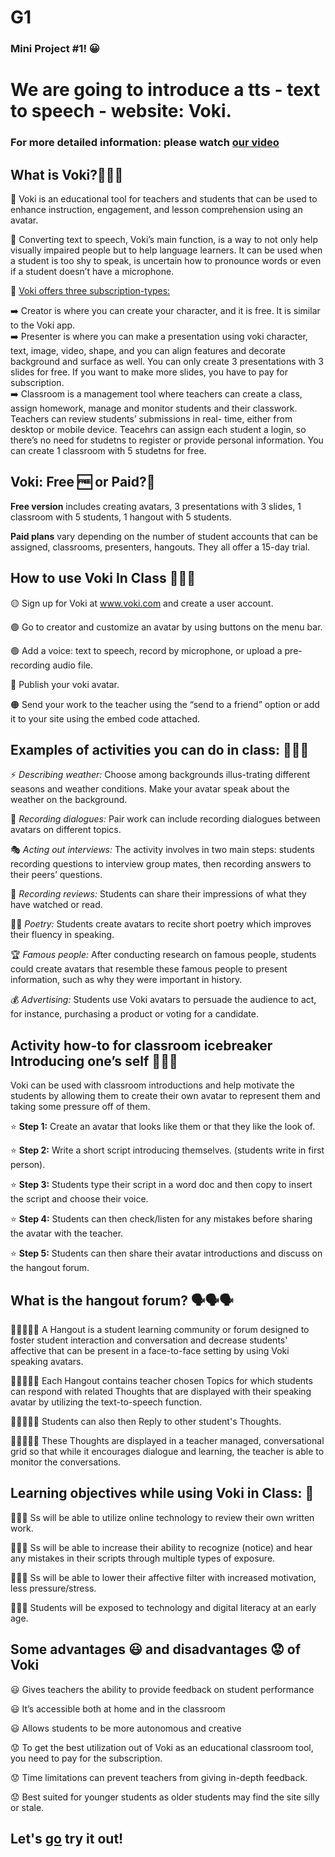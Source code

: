 # G1
### Mini Project #1! 😀
# We are going to introduce a tts - text to speech - website: **Voki.**

### For more detailed information: please watch [our video](https://www.canva.com/design/DAGAnfpCLHo/30CO9y3mPv4UtuCwHMAlTw/edit?utm_content=DAGAnfpCLHo&utm_campaign=designshare&utm_medium=link2&utm_source=sharebutton)

## What is Voki?🤔🤔🤔
📝 Voki is an educational tool for teachers and students that can be used to enhance instruction, engagement, and lesson comprehension using an avatar.

📝 Converting text to speech, Voki’s main function, is a way to not only help visually impaired people but to help language learners. It can be used when a student is too shy to speak, is uncertain how to pronounce words or even if a student doesn’t have a microphone. 

📝 <ins> Voki offers three subscription-types: </ins>

➡️ Creator is where you can create your character, and it is free. It is similar to the Voki app.<br />
➡️ Presenter is where you can make a presentation using voki character, text, image, video, shape,
and you can align features and decorate background and surface as well. You can only create 3
presentations with 3 slides for free. If you want to make more slides, you have to pay for
subscription. <br />
➡️ Classroom is a management tool where teachers can create a class, assign homework, manage
and monitor students and their classwork. Teachers can review students’ submissions in real-
time, either from desktop or mobile device. Teacehrs can assign each student a login, so
there’s no need for studetns to register or provide personal information. You can create 1
classroom with 5 studetns for free.

## Voki: Free 🆓 or Paid?🤑
**Free version** includes creating avatars, 3 presentations with 3 slides, 1 classroom with 5 students, 1 hangout with 5 students.

**Paid plans** vary depending on the number of student accounts that can be assigned, classrooms, presenters, hangouts. They all offer a 15-day trial.

## How to use Voki In Class 📝📝📝

🟡 Sign up for Voki at www.voki.com and create a user account.

🟣 Go to creator and customize an avatar by using buttons on the menu bar.

🟢 Add a voice: text to speech, record by microphone, or upload a pre-recording audio file.

🔴 Publish your voki avatar.

🟠 Send your work to the teacher using the “send to a friend” option or add it to your site using the embed code attached.

## Examples of activities you can do in class: 👩🏼‍🏫
⚡️ _Describing weather:_ Choose among backgrounds illus-trating different seasons and weather conditions. Make your avatar speak about the weather on the background.

🎤 _Recording dialogues:_ Pair work can include recording dialogues between avatars on different topics.

🎭 _Acting out interviews:_ The activity involves in two main steps: students recording questions to interview group mates, then recording answers to their peers’ questions. 

🎥 _Recording reviews:_ Students can share their impressions of what they have watched or read. 

🕴🏽 _Poetry:_ Students create avatars to recite short poetry which improves their fluency in speaking.

🏆 _Famous people:_ After conducting research on famous people, students could create avatars that resemble these famous people to present information, such as why they were important in history.

💰 _Advertising:_ Students use Voki avatars to persuade the audience to act, for instance, purchasing a product or voting for a candidate. 

## **Activity how-to for classroom** icebreaker Introducing one’s self 🙋🏽‍♀️
Voki can be used with classroom introductions and help motivate the students by allowing them to create their own avatar to represent them and taking some pressure off of them.

⭐️ **Step 1:** Create an avatar that looks like them or that they like the look of.

⭐️ **Step 2:** Write a short script introducing themselves. (students write in first person).

⭐️ **Step 3:** Students type their script in a word doc and then copy to insert the script and choose their voice.

⭐️ **Step 4:** Students can then check/listen for any mistakes before sharing the avatar with the teacher.

⭐️ **Step 5:** Students can then share their avatar introductions and discuss on the hangout forum.

## What is the hangout forum? 🗣️🗣️🗣️

👩🏼‍🤝‍👨🏻 A Hangout is a student learning community or forum designed to foster student interaction and conversation and  decrease students' affective that can be present in a face-to-face setting by using Voki speaking avatars. 

👩🏼‍🤝‍👨🏻 Each Hangout contains teacher chosen Topics for which students can respond with related Thoughts that are displayed with their speaking avatar by utilizing the text-to-speech function.

👩🏼‍🤝‍👨🏻 Students can also then Reply to other student's Thoughts.

👩🏼‍🤝‍👨🏻 These Thoughts are displayed in a teacher managed, conversational grid so that while it encourages dialogue and learning, the teacher is able to monitor the conversations.

## Learning objectives while using Voki in Class: 🏫

👨🏻‍🎓 Ss will be able to utilize online technology to review their own  written work.
 
👨🏻‍🎓 Ss will be able to increase their ability to recognize (notice) and hear any mistakes in their scripts through multiple types of exposure.

👨🏻‍🎓 Ss will be able to lower their affective filter with increased motivation, less pressure/stress.

👨🏻‍🎓 Students will be exposed to technology and digital literacy at an early age.

## Some advantages 😃 and disadvantages 😟 of Voki

😃 Gives teachers the ability to provide feedback on student performance

😃 It’s accessible both at home and in the classroom

😃 Allows students to be more autonomous and creative

😟 To get the best utilization out of Voki as an educational classroom tool, you need to pay for the subscription.

😟 Time limitations can prevent teachers from giving in-depth feedback.

😟 Best suited for younger students as older students may find the site silly or stale.

## Let's [go](https://l-www.voki.com/) try it out! 
